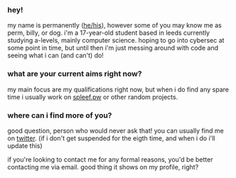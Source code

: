 ### hey!
my name is permanently ([he/his](https://pronoun.is/he)), however some of you may know me as perm, billy, or dog. i'm a 17-year-old student based in leeds currently studying a-levels, mainly computer science. hoping to go into cybersec at some point in time, but until then i'm just messing around with code and seeing what i can (and can't) do!

### what are your current aims right now?
my main focus are my qualifications right now, but when i do find any spare time i usually work on [spleef.pw](https://spleef.pw) or other random projects.

### where can i find more of you?
good question, person who would never ask that! you can usually find me on [twitter](https://twitter.com/heyiambilly). (if i don't get suspended for the eigth time, and when i do i'll update this)

if you're looking to contact me for any formal reasons, you'd be better contacting me via email. good thing it shows on my profile, right?
